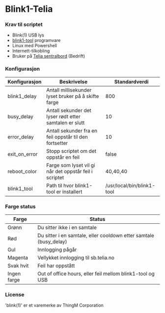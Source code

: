 # Blink1-Telia 

### Krav til scriptet
- Blink(1) USB lys
- [blink1-tool](https://github.com/todbot/blink1) programvare
- Linux med Powershell
- Internett-tilkobling
- Bruker på [Telia sentralbord](https://sb.telia.no) (Bedrift)

### Konfigurasjon

| Konfigurasjon | Beskrivelse | Standardverdi |
| --- | --- | --- |
| blink1_delay | Antall millisekunder lyset bruker på å skifte farge | 800 |
| busy_delay | Antall sekunder det lyser rødt etter samtalen er slutt | 10 |
| error_delay | Antall sekunder fra en feil oppstår til den fortsetter | 10 |
| exit_on_error | Stopp scriptet om det oppstår en feil | false |
| reboot_color | Farge som lyset vil gi når det oppstår feil i scriptet | 40,40,40 |
| blink1_tool | Path til hvor blink1-tool er installert | /usr/local/bin/blink1-tool |

### Farge status

| Farge | Status |
| --- | --- |
| Grønn | Du sitter ikke i en samtale |
| Rød | Du sitter i en samtale, eller cooldown etter samtale (busy_delay) |
| Gul | Innlogging pågår |
| Magenta | Vellykket innlogging til sb.telia.no |
| Svak hvit | Feil har oppstått |
| Ingen farge | Out of office hours, eller feil mellom blink1-tool og USB |


### License

'blink(1)' er et varemerke av ThingM Corporation